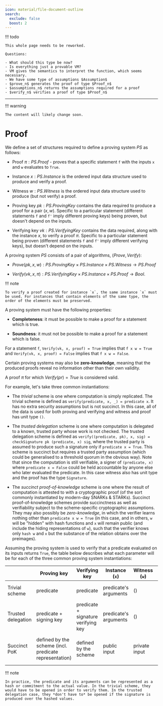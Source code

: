 ```yaml
---
icon: material/file-document-outline
search:
  exclude: false
  boost: 2
---
```


!!! todo

    This whole page needs to be reworked.

    Questions:

    - What should this type be now?
    - Is everything just a provable VM?
    - VM gives the semantics to interpret the function, which seems necessary.
    - We have some type of assumptions $Assumption$
    - $prove_n$ generates the proof of type $Proof_n$
    - $assumptions_n$ returns the assumptions required for a proof
    - $verify_n$ verifies a proof of type $Proof_n$

---

!!! warning

    The content will likely change soon.

# Proof

We define a set of structures required to define a proving system $PS$ as follows:

- Proof $\pi: PS.Proof$ - proves that a specific statement `f` with the inputs `x` and `w` evaluates to `True`.
<!--ᚦ«do we have a type for `f` `x` and `w`?»-->
<!--ᚦ«Moving this line after Instance and Witness avoids the confusion.»-->
<!--‼type f := (PS.Instance × PS.Witness) → Bool-->
- Instance $x: PS.Instance$ is the ordered input data structure used to produce and verify a proof.
<!--ᚦ«ordered in which sense? post-ordering ? (partially) ordered?»-->
<!--ᚦ«do we have an (internal/external) link to examples of such instances?»-->
- Witness $w: PS.Witness$ is the ordered input data structure used to produce (but not verify) a proof.
<!--ᚦ«ordered in which sense?»-->
<!--ᚦ«do we have an (internal/external) link to examples of such witnesses?»-->
- Proving key $pk: PS.ProvingKey$ contains the data required to produce a proof for a pair $(x, w)$. Specific to a particular statement (different statements `f` and `f'` imply different proving keys) being proven, but doesn't depend on the inputs.
<!--ᚦ«So, the proving key determines the statement; 
can there be several proving keys for the same statement? 
A (foot)note may be useful.
»-->
- Verifying key $vk: PS.VerifyingKey$ contains the data required, along with the instance $x$, to verify a proof $\pi$. Specific to a particular statement being proven (different statements `f` and `f'` imply different verifying keys), but doesn't depend on the inputs.
<!--ᚦ«what about the converse the implication?»-->

A proving system $PS$ consists of a pair of algorithms, $(Prove, Verify)$:
<!--ᚦ«Can these algorithms be functions for the purposes of the specs?»-->

- $Prove(pk, x, w): PS.ProvingKey \times PS.Instance \times PS.Witness \rightarrow PS.Proof$
<!--ᚦ«can explain what happens here? sth. like "this function generates a proof for the existence of a witness $w$ for $f(\mathit{pk}, x, w)$ where $f$ is $f_{pk}$, the statement of the proving key."»-->
- $Verify(vk, x, \pi): PS.VerifyingKey \times PS.Instance \times PS.Proof \rightarrow Bool$.
<!--ᚦ«can explain what happens here? sth. like "this function verifies that the proof for the existence of a witness for $f(x,w)$ [...] is valid/correct/...»-->

!!! note

    To verify a proof created for instance `x`, the same instance `x` must be used. For instances that contain elements of the same type, the order of the elements must be preserved.
<!--ᚦ«So, at the first sentence, verifying a proof $\pi=\mathit{Prove}(\mathit{pk}, x, w)$
by invoking $\mathit{Verify}(\mathit{vk}, y, \pi)$ and obtaining true is only possible if $x=y$?
»-->
<!--ᚦ«So, PS.Instance is not a base type but has additional structure?»-->
<!--ᚦ«the `x` should probably be $x$ for consistency»-->

A proving system must have the following properties:

- **Completeness**: it must be possible to make a proof for a statement which is true.
<!--ᚦ«
i.e., whenever $f(x,w)$ is true, there is some pk for f and a  prove for it
→
"every statement" of a certain type, I guess
»-->
- **Soundness**: it must not be possible to make a proof for a statement which is false.

For a statement `f`, `Verify(vk, x, proof) = True` implies that `f x w = True` and `Verify(vk, x, proof) = False` implies that `f x w = False`.
<!--ᚦ«
How is the relation of $f$ and vk pk?
»-->

Certain proving systems may also be **zero-knowledge**, meaning that the produced proofs reveal no information other than their own validity.

A proof $\pi$ for which $Verify(pr) = True$ is considered valid.
<!--ᚦ«
    Is this a definition? "A proof is ᴠᴀʟɪᴅ when ..."
»-->
<!--ᚦ«
$\pi$ = `pr` ? Or what else is the relation between $\pi$ and `pr`?
»-->

For example, let's take three common instantiations:
<!--ᚦ«... of proving systems.»-->

- The _trivial_ scheme is one where computation is simply replicated. The
  trivial scheme is defined as `verify(predicate, x, _) = predicate x`. It has no extra security assumptions but is not succinct. In this case, all of the data is used for both proving and verifying and witness and proof has unit type `()`.
<!--ᚦ«
    The juvix type is `Unit`.
type Unit :=
  --- The only constructor of ;Unit;.
  unit;
»-->

- The _trusted delegation_ scheme is one where computation is delegated to a
  known, trusted party whose work is not checked. The trusted delegation scheme
  is defined as `verify((predicate, pk), x, sig) = checkSignature pk (predicate, x) sig`, where the trusted party is assumed to produce such a
  signature only if `predicate x = True`. This scheme is succinct but requires a
  trusted party assumption (which could be generalised to a threshold quorum in
  the obvious way). Note that since the computation is still verifiable, a
  signer of `(predicate, x)` where `predicate x = False` could be held
  accountable by anyone else who later evaluated the predicate. In this case witness also has unit type and the proof has the type `Signature`.
<!--ᚦ«adapt to signatures of the specs»-->
<!--ᚦ«spelling is british-ize , e.g. generalize »-->

- The _succinct proof-of-knowledge_ scheme is one where the result of computation is attested to with a cryptographic proof (of the sort commonly instantiated by modern-day SNARKs & STARKs). Succinct proof-of-knowledge schemes provide succinctness as well as verifiability subject to the scheme-specific cryptographic assumptions. They may also possibly be _zero-knowledge_, in which the verifier learns nothing other than `predicate x w = True` (in this case, and in others, `w` will be "hidden" with hash functions and `x` will remain public (and include the hiding representations of `w`), such that the verifier knows only `hash w` and `x` but the substance of the relation obtains over the preimages).
<!--ᚦ«adding links may be useful»-->

Assuming the proving system is used to verify that a predicate evaluated on its inputs returns `True`, the table below describes what each parameter will be for each of the three common proving system instantiations:

||Proving key|Verifying key|Instance (`x`)|Witness (`w`)|Proof|Properties|
|-|-|-|-|-|-|-|
|Trivial scheme|predicate|predicate|predicate's arguments|()|()|transparent, not succinct|
|Trusted delegation|predicate + signing key|predicate + signature verifying key|predicate's arguments|()|signature|succinct, trusted, verifiable|
|Succinct PoK|defined by the scheme (incl. predicate representation)|defined by the scheme|public input|private input|defined by the scheme|succinct, verifiable, possibly zero knowledge|
<!--ᚦ«PoK → proof of knowledge / link»-->

!!! note

    In practice, the predicate and its arguments can be represented as a hash or commitment to the actual value. In the trivial scheme, they would have to be opened in order to verify them. In the trusted delegation case, they *don't have to* be opened if the signature is produced over the hashed values.

<!--ᚦ«What does it mean to open? cf. opening of a Hash?»-->

<!--ᚦ
%%%%%%%%%%%%%%%%%%%%%%%%%%%%%%%%%%%%%%%%%%%%%%%%%%%%%%%%%%%%%%%%%%%%%%%%%%%%%%%%
global remarks
%%%%%%%%%%%%%%%%%%%%%%%%%%%%%%%%%%%%%%%%%%%%%%%%%%%%%%%%%%%%%%%%%%%%%%%%%%%%%%%%
«mandy concepts deserve links, externally and internally»-->

<!--ᚦtags:reviewed,consistent-->
